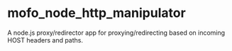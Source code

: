 mofo_node_http_manipulator
==========================

A node.js proxy/redirector app for proxying/redirecting based on incoming HOST headers and paths.
